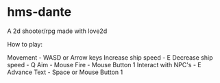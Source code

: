 # hms-dante
A 2d shooter/rpg made with love2d

How to play:

Movement - WASD or Arrow keys
Increase ship speed - E
Decrease ship speed - Q
Aim - Mouse
Fire - Mouse Button 1
Interact with NPC's - E
Advance Text - Space or Mouse Button 1

